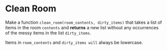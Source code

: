 # Clean Room

Make a function `clean_room(room_contents, dirty_items)` that takes a list of items in the room `contents` and **returns** a new list 
without any occurrences of the messy items in the list `dirty_items`.

Items in `room_contents` and `dirty_items will` always be lowercase.
